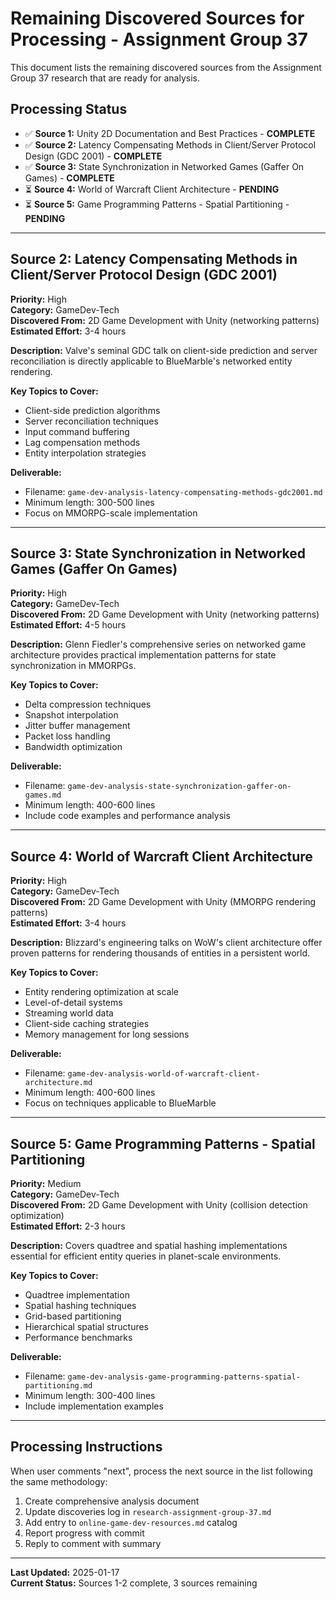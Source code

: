 # Remaining Discovered Sources for Processing - Assignment Group 37

This document lists the remaining discovered sources from the Assignment Group 37 research that are ready for analysis.

## Processing Status

- ✅ **Source 1:** Unity 2D Documentation and Best Practices - **COMPLETE**
- ✅ **Source 2:** Latency Compensating Methods in Client/Server Protocol Design (GDC 2001) - **COMPLETE**
- ✅ **Source 3:** State Synchronization in Networked Games (Gaffer On Games) - **COMPLETE**
- ⏳ **Source 4:** World of Warcraft Client Architecture - **PENDING**
- ⏳ **Source 5:** Game Programming Patterns - Spatial Partitioning - **PENDING**

---

## Source 2: Latency Compensating Methods in Client/Server Protocol Design (GDC 2001)

**Priority:** High  
**Category:** GameDev-Tech  
**Discovered From:** 2D Game Development with Unity (networking patterns)  
**Estimated Effort:** 3-4 hours

**Description:**
Valve's seminal GDC talk on client-side prediction and server reconciliation is directly applicable to BlueMarble's networked entity rendering.

**Key Topics to Cover:**
- Client-side prediction algorithms
- Server reconciliation techniques
- Input command buffering
- Lag compensation methods
- Entity interpolation strategies

**Deliverable:**
- Filename: `game-dev-analysis-latency-compensating-methods-gdc2001.md`
- Minimum length: 300-500 lines
- Focus on MMORPG-scale implementation

---

## Source 3: State Synchronization in Networked Games (Gaffer On Games)

**Priority:** High  
**Category:** GameDev-Tech  
**Discovered From:** 2D Game Development with Unity (networking patterns)  
**Estimated Effort:** 4-5 hours

**Description:**
Glenn Fiedler's comprehensive series on networked game architecture provides practical implementation patterns for state synchronization in MMORPGs.

**Key Topics to Cover:**
- Delta compression techniques
- Snapshot interpolation
- Jitter buffer management
- Packet loss handling
- Bandwidth optimization

**Deliverable:**
- Filename: `game-dev-analysis-state-synchronization-gaffer-on-games.md`
- Minimum length: 400-600 lines
- Include code examples and performance analysis

---

## Source 4: World of Warcraft Client Architecture

**Priority:** High  
**Category:** GameDev-Tech  
**Discovered From:** 2D Game Development with Unity (MMORPG rendering patterns)  
**Estimated Effort:** 3-4 hours

**Description:**
Blizzard's engineering talks on WoW's client architecture offer proven patterns for rendering thousands of entities in a persistent world.

**Key Topics to Cover:**
- Entity rendering optimization at scale
- Level-of-detail systems
- Streaming world data
- Client-side caching strategies
- Memory management for long sessions

**Deliverable:**
- Filename: `game-dev-analysis-world-of-warcraft-client-architecture.md`
- Minimum length: 400-600 lines
- Focus on techniques applicable to BlueMarble

---

## Source 5: Game Programming Patterns - Spatial Partitioning

**Priority:** Medium  
**Category:** GameDev-Tech  
**Discovered From:** 2D Game Development with Unity (collision detection optimization)  
**Estimated Effort:** 2-3 hours

**Description:**
Covers quadtree and spatial hashing implementations essential for efficient entity queries in planet-scale environments.

**Key Topics to Cover:**
- Quadtree implementation
- Spatial hashing techniques
- Grid-based partitioning
- Hierarchical spatial structures
- Performance benchmarks

**Deliverable:**
- Filename: `game-dev-analysis-game-programming-patterns-spatial-partitioning.md`
- Minimum length: 300-400 lines
- Include implementation examples

---

## Processing Instructions

When user comments "next", process the next source in the list following the same methodology:

1. Create comprehensive analysis document
2. Update discoveries log in `research-assignment-group-37.md`
3. Add entry to `online-game-dev-resources.md` catalog
4. Report progress with commit
5. Reply to comment with summary

---

**Last Updated:** 2025-01-17  
**Current Status:** Sources 1-2 complete, 3 sources remaining
